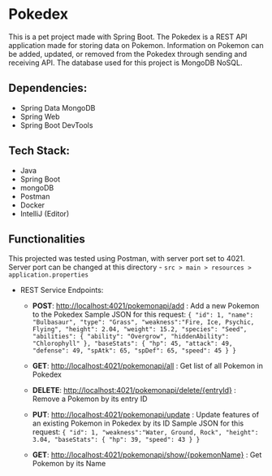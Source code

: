 # Pokedex

This is a pet project made with Spring Boot. The Pokedex is a REST API application made for storing data on Pokemon.
Information on Pokemon can be added, updated, or removed from the Pokedex through sending and receiving API. The database
used for this project is MongoDB NoSQL.

## Dependencies:
  - Spring Data MongoDB
  - Spring Web
  - Spring Boot DevTools
  
## Tech Stack:
  - Java
  - Spring Boot
  - mongoDB
  - Postman
  - Docker
  - IntelliJ (Editor)
  
## Functionalities

This projected was tested using Postman, with server port set to 4021. 
Server port can be changed at this directory - `src > main > resources > application.properties`
  - REST Service Endpoints:
    + **POST**: <http://localhost:4021/pokemonapi/add> : Add a new Pokemon to the Pokedex
      Sample JSON for this request:
      `{
       "id": 1,
       "name": "Bulbasaur",
       "type": "Grass",
       "weakness":"Fire, Ice, Psychic, Flying",
       "height": 2.04,
       "weight": 15.2,
       "species": "Seed",
       "abilities": {
         "ability": "Overgrow",
         "hiddenAbility": "Chlorophyll"
       },
       "baseStats": {
           "hp": 45,
           "attack": 49,
           "defense": 49,
           "spAtk": 65,
           "spDef": 65,
           "speed": 45
       }
      }`
      
    + **GET**: <http://localhost:4021/pokemonapi/all> : Get list of all Pokemon in Pokedex
    
    + **DELETE**: <http://localhost:4021/pokemonapi/delete/{entryId}> : Remove a Pokemon by its entry ID
    
    + **PUT**: <http://localhost:4021/pokemonapi/update> : Update features of an existing Pokemon in Pokedex by its ID
      Sample JSON for this request:
      `{
       "id": 1,
       "weakness":"Water, Ground, Rock",
       "height": 3.04,
       "baseStats": {
          "hp": 39,
          "speed": 43
        }
      }`
      
    + **GET**: <http://localhost:4021/pokemonapi/show/{pokemonName}> : Get Pokemon by its Name
      

